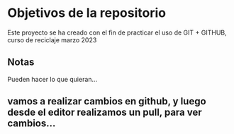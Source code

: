 # Objetivos de la repositorio

Este proyecto se ha creado con el fin de practicar el uso de GIT + GITHUB, curso de reciclaje marzo 2023


## Notas
Pueden hacer lo que quieran...

## vamos a realizar cambios en github, y luego desde el editor realizamos un pull, para ver cambios...
